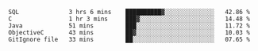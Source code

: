 <!--START_SECTION:waka-->
```text
SQL              3 hrs 6 mins    ██████████▓░░░░░░░░░░░░░░   42.86 % 
C                1 hr 3 mins     ███▓░░░░░░░░░░░░░░░░░░░░░   14.48 % 
Java             51 mins         ███░░░░░░░░░░░░░░░░░░░░░░   11.72 % 
ObjectiveC       43 mins         ██▓░░░░░░░░░░░░░░░░░░░░░░   10.03 % 
GitIgnore file   33 mins         ██░░░░░░░░░░░░░░░░░░░░░░░   07.65 % 
```
<!--END_SECTION:waka-->
